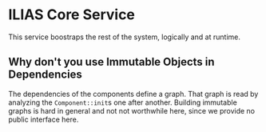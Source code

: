 # ILIAS Core Service

This service boostraps the rest of the system, logically and at runtime.

## Why don't you use Immutable Objects in Dependencies

The dependencies of the components define a graph. That graph is read by analyzing
the `Component::init`s one after another. Building immutable graphs is hard in
general and not not worthwhile here, since we provide no public interface here.
